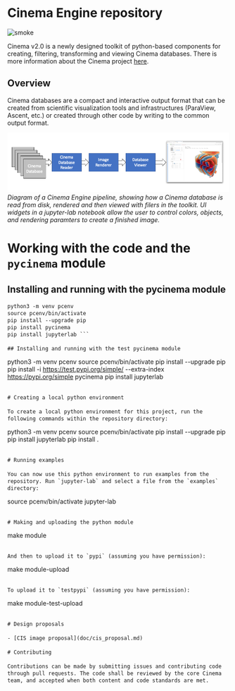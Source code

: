 # Cinema Engine repository 
![smoke](https://github.com/cinemascience/pycinema/actions/workflows/RenderTest.yml/badge.svg)

Cinema v2.0 is a newly designed toolkit of python-based components for creating, filtering, transforming and viewing Cinema databases. There is more information about the Cinema project [here](https://cinemascience.github.io).

## Overview

Cinema databases are a compact and interactive output format that can be created from scientific visualization tools and infrastructures (ParaView, Ascent, etc.) or created through other code by writing to the common output format. 

![workflow](doc/img/workflow.png)
*Diagram of a Cinema Engine pipeline, showing how a Cinema database is read from disk, rendered and then viewed with filers in the toolkit. UI widgets in a jupyter-lab notebook allow the user to control colors, objects, and rendering paramters to create a finished image.*

# Working with the code and the `pycinema` module

## Installing and running with the pycinema module

```
python3 -m venv pcenv
source pcenv/bin/activate
pip install --upgrade pip
pip install pycinema 
pip install jupyterlab ```

## Installing and running with the test pycinema module

```
python3 -m venv pcenv
source pcenv/bin/activate
pip install --upgrade pip
pip install -i https://test.pypi.org/simple/ --extra-index https://pypi.org/simple pycinema
pip install jupyterlab
```

# Creating a local python environment

To create a local python environment for this project, run the following commands within the repository directory:
```
python3 -m venv pcenv
source pcenv/bin/activate
pip install --upgrade pip
pip install jupyterlab
pip install .
```

# Running examples

You can now use this python environment to run examples from the repository. Run `jupyter-lab` and select a file from the `examples` directory:

```
source pcenv/bin/activate
jupyter-lab
```

# Making and uploading the python module

```
make module
``` 

And then to upload it to `pypi` (assuming you have permission):

```
make module-upload
```

To upload it to `testpypi` (assuming you have permission):

```
make module-test-upload
```

# Design proposals

- [CIS image proposal](doc/cis_proposal.md)

# Contributing

Contributions can be made by submitting issues and contributing code through pull requests. The code shall be reviewed by the core Cinema team, and accepted when both content and code standards are met.
